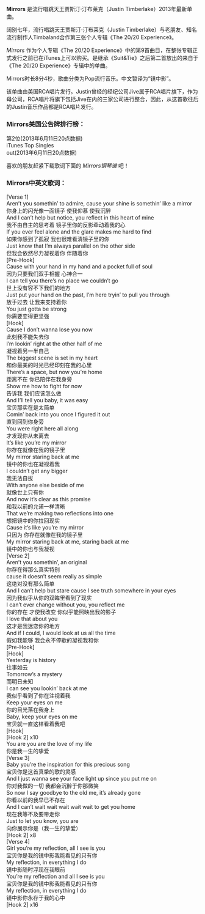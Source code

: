 

**Mirrors** 是流行唱跳天王贾斯汀·汀布莱克（Justin Timberlake）2013年最新单曲。

  

阔别七年，流行唱跳天王贾斯汀·汀布莱克（Justin Timberlake）与老朋友、知名流行制作人Timbaland合作第三张个人专辑《The 20/20
Experience》。

  

_Mirrors_ 作为个人专辑《The 20/20
Experience》中的第9首曲目，在整张专辑正式发行之前已在iTunes上可以购买。是继承《Suit&Tie》之后第二首放出的来自于《The 20/20
Experience》专辑中的单曲。

  

Mirrors时长8分4秒，歌曲分类为Pop流行音乐。中文暂译为“镜中影”。

  

该单曲由美国RCA唱片发行。Justin曾经的经纪公司Jive属于RCA唱片旗下，作为母公司，RCA唱片将旗下包括Jive在内的三家公司进行整合，因此，从这首歌往后的Justin音乐作品都是RCA唱片发行。

### Mirrors美国公告牌排行榜：

第2位(2013年6月11日20点数据)  
iTunes Top Singles  
out(2013年6月11日20点数据)

  

喜欢的朋友赶紧下载歌词下面的 _Mirrors钢琴谱_ 吧！

### Mirrors中英文歌词：

[Verse 1]  
Aren’t you somethin’ to admire, cause your shine is somethin’ like a mirror  
你身上的闪光像一面镜子 使我仰慕 使我沉醉  
And I can’t help but notice, you reflect in this heart of mine  
我不由自主的思考着 镜子里你的反影牵动着我的心  
If you ever feel alone and the glare makes me hard to find  
如果你感到了孤寂 我也很难看清镜子里的你  
Just know that I’m always parallel on the other side  
但我会依然尽力凝视着你 伴随着你  
[Pre-Hook]  
Cause with your hand in my hand and a pocket full of soul  
因为只要我们双手相握 心神合一  
I can tell you there’s no place we couldn’t go  
世上没有容不下我们的地方  
Just put your hand on the past, I’m here tryin’ to pull you through  
放手过去 让我来支持着你  
You just gotta be strong  
你需要变得更坚强  
[Hook]  
Cause I don’t wanna lose you now  
此刻我不能失去你  
I’m lookin’ right at the other half of me  
凝视着另一半自己  
The biggest scene is set in my heart  
和你最美的时光已经印刻在我的心里  
There’s a space, but now you’re home  
距离不在 你已陪伴在我身旁  
Show me how to fight for now  
告诉我 我们应该怎么做  
And I’ll tell you baby, it was easy  
宝贝那实在是太简单  
Comin’ back into you once I figured it out  
直到回到你身旁  
You were right here all along  
才发现你从未离去  
It’s like you’re my mirror  
你存在就像在我的镜子里  
My mirror staring back at me  
镜中的你也在凝视着我  
I couldn’t get any bigger  
我无法自拔  
With anyone else beside of me  
就像世上只有你  
And now it’s clear as this promise  
和我以前的允诺一样清晰  
That we’re making two reflections into one  
想把镜中的你拉回现实  
Cause it’s like you’re my mirror  
只因为 你存在就像在我的镜子里  
My mirror staring back at me, staring back at me  
镜中的你也与我凝视  
[Verse 2]  
Aren’t you somethin’, an original  
你存在得那么真实特别  
cause it doesn’t seem really as simple  
这绝对没有那么简单  
And I can’t help but stare cause I see truth somewhere in your eyes  
因为我似乎从你的双眸里看到了现实  
I can’t ever change without you, you reflect me  
你的存在 才使我改变 你似乎能照映出我的影子  
I love that about you  
这才是我迷恋你的地方  
And if I could, I would look at us all the time  
假如我能够 我会永不停歇的凝视我和你  
[Pre-Hook]  
[Hook]  
Yesterday is history  
往事如云  
Tomorrow’s a mystery  
而明日未知  
I can see you lookin’ back at me  
我似乎看到了你在注视着我  
Keep your eyes on me  
你的目光落在我身上  
Baby, keep your eyes on me  
宝贝就一直这样看着我吧  
[Hook]  
[Hook 2] x10  
You are you are the love of my life  
你是我一生的挚爱  
[Verse 3]  
Baby you’re the inspiration for this precious song  
宝贝你是这首真挚的歌的灵感  
And I just wanna see your face light up since you put me on  
你对我做的一切 我都会沉醉于你那微笑  
So now I say goodbye to the old me, it’s already gone  
你看以前的我早已不存在  
And I can’t wait wait wait wait wait to get you home  
现在我等不及要带走你  
Just to let you know, you are  
向你展示你是（我一生的挚爱）  
[Hook 2] x8  
[Verse 4]  
Girl you’re my reflection, all I see is you  
宝贝你是我的镜中影我能看见的只有你  
My reflection, in everything I do  
镜中影随时浮现在我眼前  
You’re my reflection and all I see is you  
宝贝你是我的镜中影我能看见的只有你  
My reflection, in everything I do  
镜中影你永存于我的心中  
[Hook 2] x16

